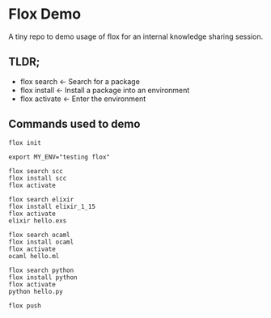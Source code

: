 # Flox Demo

A tiny repo to demo usage of flox for an internal knowledge sharing session.

## TLDR;

- flox search <package>    <- Search for a package
- flox install <package>   <- Install a package into an environment
- flox activate            <- Enter the environment

## Commands used to demo
```
flox init

export MY_ENV="testing flox"

flox search scc
flox install scc
flox activate

flox search elixir
flox install elixir_1_15
flox activate
elixir hello.exs

flox search ocaml
flox install ocaml
flox activate
ocaml hello.ml

flox search python
flox install python
flox activate
python hello.py

flox push
```
